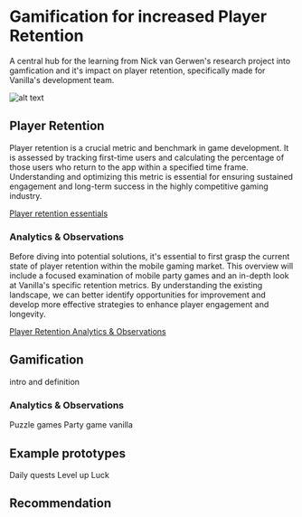 # Gamification for increased Player Retention
A central hub for the learning from Nick van Gerwen's research project into gamfication and it's impact on player retention, specifically made for Vanilla's development team.

![alt text](https://www.jonathan-petitcolas.com/img/posts/ascii-art-converter/homer.png)

## Player Retention
Player retention is a crucial metric and benchmark in game development. It is assessed by tracking first-time users and calculating the percentage of those users who return to the app within a specified time frame. Understanding and optimizing this metric is essential for ensuring sustained engagement and long-term success in the highly competitive gaming industry.

[Player retention essentials](https://github.com/NickVanGerwen/GamificationForPlayerRetention/blob/Readme/PlayerRetentionInfo.md)

### Analytics & Observations
Before diving into potential solutions, it's essential to first grasp the current state of player retention within the mobile gaming market. This overview will include a focused examination of mobile party games and an in-depth look at Vanilla's specific retention metrics. By understanding the existing landscape, we can better identify opportunities for improvement and develop more effective strategies to enhance player engagement and longevity.

[Player Retention Analytics & Observations](https://github.com/NickVanGerwen/GamificationForPlayerRetention/blob/Readme/PlayerRetentionAnalytics.md)



## Gamification
intro and definition

### Analytics & Observations
Puzzle games
Party game
vanilla

## Example prototypes
Daily quests
Level up
Luck

## Recommendation
